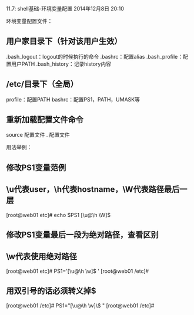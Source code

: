 11.7: shell基础-环境变量配置
2014年12月8日
20:10
 
环境变量配置文件：
## 用户家目录下（针对该用户生效）
.bash_logout：logout的时候执行的命令
.bashrc：配置alias
.bash_profile：配置用户PATH
.bash_history：记录history内容
 
## /etc/目录下（全局）
profile：配置PATH
bashrc：配置PS1，PATH，UMASK等
 
## 重新加载配置文件命令
source 配置文件
. 配置文件
 
用法举例：
## 修改PS1变量范例
 
## \u代表user，\h代表hostname，\W代表路径最后一层
[root@web01 etc]# echo $PS1
[\u@\h \W]\$
 
## 修改PS1变量最后一段为绝对路径，查看区别
## \w代表使用绝对路径
[root@web01 etc]# PS1='[\u@\h \w]\$ '
[root@web01 /etc]#
 
## 用双引号的话必须转义掉$
[root@web01 /etc]# PS1="[\u@\h \w]\\$ "
[root@web01 /etc]#
